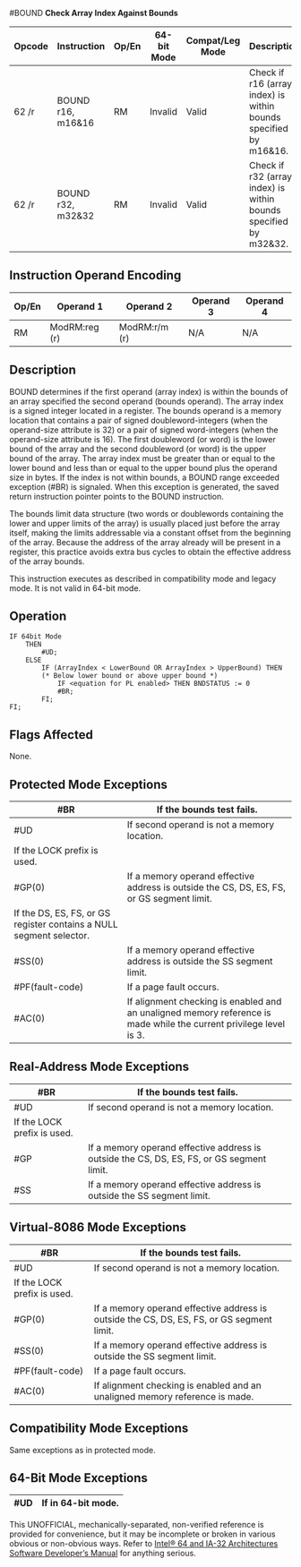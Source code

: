 #BOUND
**Check Array Index Against Bounds**

| Opcode | Instruction       | Op/En | 64-bit Mode | Compat/Leg Mode | Description                                                      |
| ------ | ----------------- | ----- | ----------- | --------------- | ---------------------------------------------------------------- |
| 62 /r  | BOUND r16, m16&16 | RM    | Invalid     | Valid           | Check if r16 (array index) is within bounds specified by m16&16. |
| 62 /r  | BOUND r32, m32&32 | RM    | Invalid     | Valid           | Check if r32 (array index) is within bounds specified by m32&32. |

## Instruction Operand Encoding

| Op/En | Operand 1     | Operand 2     | Operand 3 | Operand 4 |
| ----- | ------------- | ------------- | --------- | --------- |
| RM    | ModRM:reg (r) | ModRM:r/m (r) | N/A       | N/A       |

## Description

BOUND determines if the first operand (array index) is within the bounds of an array specified the second operand (bounds operand). The array index is a signed integer located in a register. The bounds operand is a memory location that contains a pair of signed doubleword-integers (when the operand-size attribute is 32) or a pair of signed word-integers (when the operand-size attribute is 16). The first doubleword (or word) is the lower bound of the array and the second doubleword (or word) is the upper bound of the array. The array index must be greater than or equal to the lower bound and less than or equal to the upper bound plus the operand size in bytes. If the index is not within bounds, a BOUND range exceeded exception (#​​BR) is signaled. When this exception is generated, the saved return instruction pointer points to the BOUND instruction.

The bounds limit data structure (two words or doublewords containing the lower and upper limits of the array) is usually placed just before the array itself, making the limits addressable via a constant offset from the beginning of the array. Because the address of the array already will be present in a register, this practice avoids extra bus cycles to obtain the effective address of the array bounds.

This instruction executes as described in compatibility mode and legacy mode. It is not valid in 64-bit mode.

## Operation

```
IF 64bit Mode
    THEN
        #​​​UD;
    ELSE
        IF (ArrayIndex < LowerBound OR ArrayIndex > UpperBound) THEN
        (* Below lower bound or above upper bound *)
            IF <equation for PL enabled> THEN BNDSTATUS := 0
            #​​BR;
        FI;
FI;

```

## Flags Affected

None.

## Protected Mode Exceptions

| \#​​BR                                                              | If the bounds test fails.                                                                                          |
| ------------------------------------------------------------------- | ------------------------------------------------------------------------------------------------------------------ |
| #​​​UD                                                              | If second operand is not a memory location.                                                                        |
| If the LOCK prefix is used.                                         |
| \#​​​​GP(0)                                                         | If a memory operand effective address is outside the CS, DS, ES, FS, or GS segment limit.                          |
| If the DS, ES, FS, or GS register contains a NULL segment selector. |
| \#​​​​​SS(0)                                                        | If a memory operand effective address is outside the SS segment limit.                                             |
| \#​PF(fault-code)                                                   | If a page fault occurs.                                                                                            |
| \#​AC(0)                                                            | If alignment checking is enabled and an unaligned memory reference is made while the current privilege level is 3. |

## Real-Address Mode Exceptions

| \#​​BR                      | If the bounds test fails.                                                                 |
| --------------------------- | ----------------------------------------------------------------------------------------- |
| #​​​UD                      | If second operand is not a memory location.                                               |
| If the LOCK prefix is used. |
| \#​​​​GP                    | If a memory operand effective address is outside the CS, DS, ES, FS, or GS segment limit. |
| \#​​​​​SS                   | If a memory operand effective address is outside the SS segment limit.                    |

## Virtual-8086 Mode Exceptions

| \#​​BR                      | If the bounds test fails.                                                                 |
| --------------------------- | ----------------------------------------------------------------------------------------- |
| #​​​UD                      | If second operand is not a memory location.                                               |
| If the LOCK prefix is used. |
| \#​​​​GP(0)                 | If a memory operand effective address is outside the CS, DS, ES, FS, or GS segment limit. |
| \#​​​​​SS(0)                | If a memory operand effective address is outside the SS segment limit.                    |
| \#​PF(fault-code)           | If a page fault occurs.                                                                   |
| \#​AC(0)                    | If alignment checking is enabled and an unaligned memory reference is made.               |

## Compatibility Mode Exceptions

Same exceptions as in protected mode.

## 64-Bit Mode Exceptions

| #​​​UD | If in 64-bit mode. |
| ------ | ------------------ |

This UNOFFICIAL, mechanically-separated, non-verified reference is provided for convenience, but it may be
incomplete or broken in various obvious or non-obvious
ways. Refer to [Intel® 64 and IA-32 Architectures Software Developer’s Manual](https://software.intel.com/en-us/download/intel-64-and-ia-32-architectures-sdm-combined-volumes-1-2a-2b-2c-2d-3a-3b-3c-3d-and-4) for anything serious.
